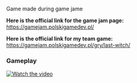 Game made during game jame

**Here is the official link for the game jam page:** https://gamejam.polskigamedev.pl/

**Here is the official link for my team game:** https://gamejam.polskigamedev.pl/gry/last-witch/

### Gameplay
[![Watch the video](https://i.imgur.com/TTf8qjQ.png)](https://www.youtube.com/watch?v=5sEGf7q-Q_M)
